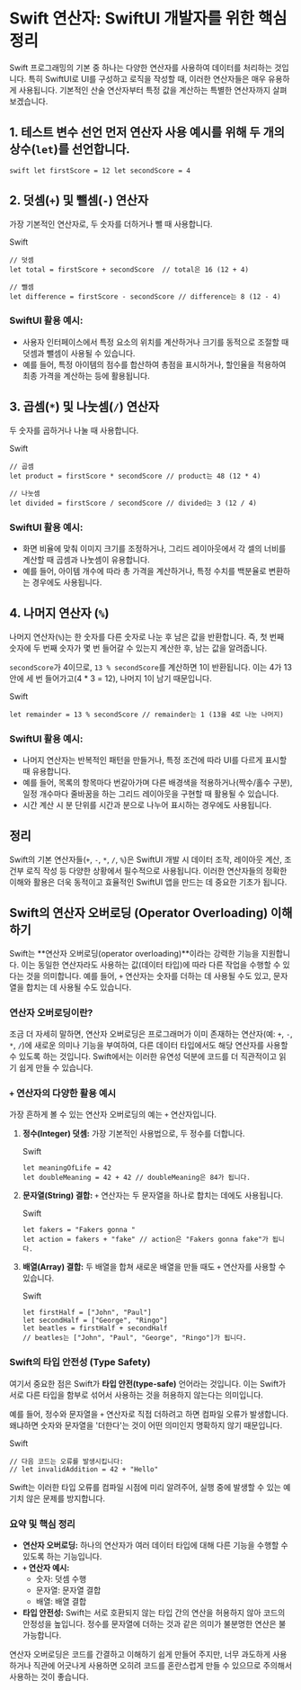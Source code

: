 # Swift 연산자: SwiftUI 개발자를 위한 핵심 정리 
Swift 프로그래밍의 기본 중 하나는 다양한 연산자를 사용하여 데이터를 처리하는 것입니다. 특히 SwiftUI로 UI를 구성하고 로직을 작성할 때, 이러한 연산자들은 매우 유용하게 사용됩니다. 기본적인 산술 연산자부터 특정 값을 계산하는 특별한 연산자까지 살펴보겠습니다. 
## 1. 테스트 변수 선언 먼저 연산자 사용 예시를 위해 두 개의 상수(`let`)를 선언합니다.

```
swift let firstScore = 12 let secondScore = 4
```

## 2. 덧셈(`+`) 및 뺄셈(`-`) 연산자

가장 기본적인 연산자로, 두 숫자를 더하거나 뺄 때 사용합니다.

Swift

```
// 덧셈
let total = firstScore + secondScore  // total은 16 (12 + 4)

// 뺄셈
let difference = firstScore - secondScore // difference는 8 (12 - 4)
```

### SwiftUI 활용 예시:

- 사용자 인터페이스에서 특정 요소의 위치를 계산하거나 크기를 동적으로 조절할 때 덧셈과 뺄셈이 사용될 수 있습니다.
- 예를 들어, 특정 아이템의 점수를 합산하여 총점을 표시하거나, 할인율을 적용하여 최종 가격을 계산하는 등에 활용됩니다.

## 3. 곱셈(`*`) 및 나눗셈(`/`) 연산자

두 숫자를 곱하거나 나눌 때 사용합니다.

Swift

```
// 곱셈
let product = firstScore * secondScore // product는 48 (12 * 4)

// 나눗셈
let divided = firstScore / secondScore // divided는 3 (12 / 4)
```

### SwiftUI 활용 예시:

- 화면 비율에 맞춰 이미지 크기를 조정하거나, 그리드 레이아웃에서 각 셀의 너비를 계산할 때 곱셈과 나눗셈이 유용합니다.
- 예를 들어, 아이템 개수에 따라 총 가격을 계산하거나, 특정 수치를 백분율로 변환하는 경우에도 사용됩니다.

## 4. 나머지 연산자 (`%`)

나머지 연산자(`%`)는 한 숫자를 다른 숫자로 나눈 후 남은 값을 반환합니다. 즉, 첫 번째 숫자에 두 번째 숫자가 몇 번 들어갈 수 있는지 계산한 후, 남는 값을 알려줍니다.

`secondScore`가 4이므로, `13 % secondScore`를 계산하면 1이 반환됩니다. 이는 4가 13 안에 세 번 들어가고(4 * 3 = 12), 나머지 1이 남기 때문입니다.

Swift

```
let remainder = 13 % secondScore // remainder는 1 (13을 4로 나눈 나머지)
```

### SwiftUI 활용 예시:

- 나머지 연산자는 반복적인 패턴을 만들거나, 특정 조건에 따라 UI를 다르게 표시할 때 유용합니다.
- 예를 들어, 목록의 항목마다 번갈아가며 다른 배경색을 적용하거나(짝수/홀수 구분), 일정 개수마다 줄바꿈을 하는 그리드 레이아웃을 구현할 때 활용될 수 있습니다.
- 시간 계산 시 분 단위를 시간과 분으로 나누어 표시하는 경우에도 사용됩니다.

## 정리

Swift의 기본 연산자들(`+`, `-`, `*`, `/`, `%`)은 SwiftUI 개발 시 데이터 조작, 레이아웃 계산, 조건부 로직 작성 등 다양한 상황에서 필수적으로 사용됩니다. 이러한 연산자들의 정확한 이해와 활용은 더욱 동적이고 효율적인 SwiftUI 앱을 만드는 데 중요한 기초가 됩니다.


## Swift의 연산자 오버로딩 (Operator Overloading) 이해하기

Swift는 **연산자 오버로딩(operator overloading)**이라는 강력한 기능을 지원합니다. 이는 동일한 연산자라도 사용하는 값(데이터 타입)에 따라 다른 작업을 수행할 수 있다는 것을 의미합니다. 예를 들어, `+` 연산자는 숫자를 더하는 데 사용될 수도 있고, 문자열을 합치는 데 사용될 수도 있습니다.

### 연산자 오버로딩이란?

조금 더 자세히 말하면, 연산자 오버로딩은 프로그래머가 이미 존재하는 연산자(예: `+`, `-`, `*`, `/`)에 새로운 의미나 기능을 부여하여, 다른 데이터 타입에서도 해당 연산자를 사용할 수 있도록 하는 것입니다. Swift에서는 이러한 유연성 덕분에 코드를 더 직관적이고 읽기 쉽게 만들 수 있습니다.

### `+` 연산자의 다양한 활용 예시

가장 흔하게 볼 수 있는 연산자 오버로딩의 예는 `+` 연산자입니다.

1. **정수(Integer) 덧셈:** 가장 기본적인 사용법으로, 두 정수를 더합니다.
    
    Swift
    
    ```
    let meaningOfLife = 42
    let doubleMeaning = 42 + 42 // doubleMeaning은 84가 됩니다.
    ```
    
2. **문자열(String) 결합:** `+` 연산자는 두 문자열을 하나로 합치는 데에도 사용됩니다.
    
    Swift
    
    ```
    let fakers = "Fakers gonna "
    let action = fakers + "fake" // action은 "Fakers gonna fake"가 됩니다.
    ```
    
3. **배열(Array) 결합:** 두 배열을 합쳐 새로운 배열을 만들 때도 `+` 연산자를 사용할 수 있습니다.
    
    Swift
    
    ```
    let firstHalf = ["John", "Paul"]
    let secondHalf = ["George", "Ringo"]
    let beatles = firstHalf + secondHalf
    // beatles는 ["John", "Paul", "George", "Ringo"]가 됩니다.
    ```
    

### Swift의 타입 안전성 (Type Safety)

여기서 중요한 점은 Swift가 **타입 안전(type-safe)** 언어라는 것입니다. 이는 Swift가 서로 다른 타입을 함부로 섞어서 사용하는 것을 허용하지 않는다는 의미입니다.

예를 들어, 정수와 문자열을 `+` 연산자로 직접 더하려고 하면 컴파일 오류가 발생합니다. 왜냐하면 숫자와 문자열을 '더한다'는 것이 어떤 의미인지 명확하지 않기 때문입니다.

Swift

```
// 다음 코드는 오류를 발생시킵니다:
// let invalidAddition = 42 + "Hello"
```

Swift는 이러한 타입 오류를 컴파일 시점에 미리 알려주어, 실행 중에 발생할 수 있는 예기치 않은 문제를 방지합니다.

### 요약 및 핵심 정리

- **연산자 오버로딩:** 하나의 연산자가 여러 데이터 타입에 대해 다른 기능을 수행할 수 있도록 하는 기능입니다.
- **`+` 연산자 예시:**
    - 숫자: 덧셈 수행
    - 문자열: 문자열 결합
    - 배열: 배열 결합
- **타입 안전성:** Swift는 서로 호환되지 않는 타입 간의 연산을 허용하지 않아 코드의 안정성을 높입니다. 정수를 문자열에 더하는 것과 같은 의미가 불분명한 연산은 불가능합니다.

연산자 오버로딩은 코드를 간결하고 이해하기 쉽게 만들어 주지만, 너무 과도하게 사용하거나 직관에 어긋나게 사용하면 오히려 코드를 혼란스럽게 만들 수 있으므로 주의해서 사용하는 것이 좋습니다.